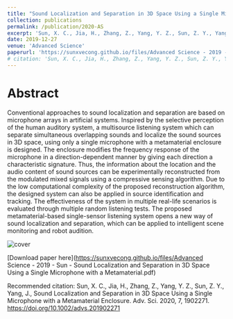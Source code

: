 ```yaml
---
title: "Sound Localization and Separation in 3D Space Using a Single Microphone with a Metamaterial Enclosure (Inside Back Cover)"
collection: publications
permalink: /publication/2020-AS
excerpt: 'Sun, X. C., Jia, H., Zhang, Z., Yang, Y. Z., Sun, Z. Y., Yang, J.'
date: 2019-12-27
venue: 'Advanced Science'
paperurl: 'https://sunxvecong.github.io/files/Advanced Science - 2019 - Sun - Sound Localization and Separation in 3D Space Using a Single Microphone with a Metamaterial.pdf'
# citation: 'Sun, X. C., Jia, H., Zhang, Z., Yang, Y. Z., Sun, Z. Y., Yang, J., Sound Localization and Separation in 3D Space Using a Single Microphone with a Metamaterial Enclosure. Adv. Sci. 2020, 7, 1902271. https://doi.org/10.1002/advs.201902271'
---
```


Abstract
======
Conventional approaches to sound localization and separation are based on microphone arrays in artificial systems. Inspired by the selective perception of the human auditory system, a multisource listening system which can separate simultaneous overlapping sounds and localize the sound sources in 3D space, using only a single microphone with a metamaterial enclosure is designed. The enclosure modifies the frequency response of the microphone in a direction-dependent manner by giving each direction a characteristic signature. Thus, the information about the location and the audio content of sound sources can be experimentally reconstructed from the modulated mixed signals using a compressive sensing algorithm. Due to the low computational complexity of the proposed reconstruction algorithm, the designed system can also be applied in source identification and tracking. The effectiveness of the system in multiple real-life scenarios is evaluated through multiple random listening tests. The proposed metamaterial-based single-sensor listening system opens a new way of sound localization and separation, which can be applied to intelligent scene monitoring and robot audition.

![cover](https://github.com/sunxvecong/sunxvecong.github.io/blob/master/images/2020AS.png?raw=true)

[Download paper here](https://sunxvecong.github.io/files/Advanced Science - 2019 - Sun - Sound Localization and Separation in 3D Space Using a Single Microphone with a Metamaterial.pdf)

Recommended citation: Sun, X. C., Jia, H., Zhang, Z., Yang, Y. Z., Sun, Z. Y., Yang, J., Sound Localization and Separation in 3D Space Using a Single Microphone with a Metamaterial Enclosure. Adv. Sci. 2020, 7, 1902271. https://doi.org/10.1002/advs.201902271
